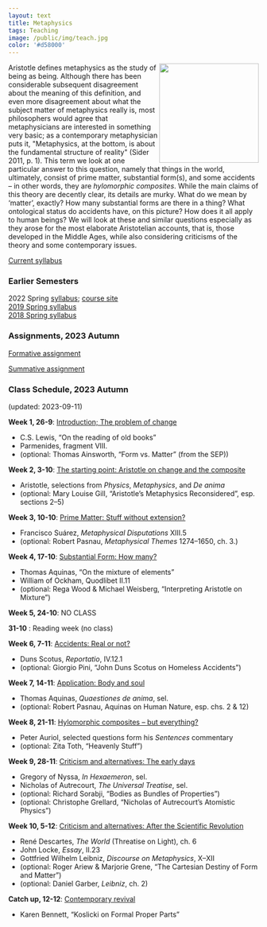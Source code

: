 ```yaml
---
layout: text
title: Metaphysics
tags: Teaching
image: /public/img/teach.jpg
color: '#d58000'
---
```


<img class="img-single" align="right" src="/public/img/meta.jpg" width="200">

Aristotle defines metaphysics as the study of being as being. Although there has been considerable subsequent disagreement about the meaning of this definition, and even more disagreement about what the subject matter of metaphysics really is, most philosophers would agree that metaphysicians are interested in something very basic; as a contemporary metaphysician puts it, "Metaphysics, at the bottom, is about the fundamental structure of reality" (Sider 2011, p. 1). 
This term we look at one particular answer to this question, namely that things in the world, ultimately, consist of prime matter, substantial form(s), and some accidents – in other words, they are *hylomorphic composites*. While the main claims of this theory are decently clear, its details are murky. What do we mean by ‘matter’, exactly? How many substantial forms are there in a thing? What ontological status do accidents have, on this picture? How does it all apply to human beings? We will look at these and similar questions especially as they arose for the most elaborate Aristotelian accounts, that is, those developed in the Middle Ages, while also considering criticisms of the theory and some contemporary issues.

<a href="http://zitavtoth.com/2_teaching/Metaphysics/Metaphysics2023F.pdf">Current syllabus</a>


### Earlier Semesters

2022 Spring <a href="http://zitavtoth.com/2_teaching/Metaphysics/Metaphysics2022.pdf">syllabus</a>; <a href="http://zitavtoth.com/2_teaching/Metaphysics/Metaphysics_2022">course site</a>
<br>
<a href="http://zitavtoth.com/2_teaching/Metaphysics/Metaphysics2019.pdf">2019 Spring syllabus</a>
<br>
<a href="http://zitavtoth.com/2_teaching/Metaphysics/Metaphysics2018.pdf">2018 Spring syllabus</a><br>


### Assignments, 2023 Autumn

<a href="http://zitavtoth.com/2_teaching/Metaphysics/Metaphysics2023_formative.pdf">Formative assignment </a>

<a href="http://zitavtoth.com/2_teaching/Metaphysics/2023/summative_BA.pdf">Summative assignment </a>


### Class Schedule, 2023 Autumn
(updated: 2023-09-11)

__Week 1, 26-9__: <a href="http://zitavtoth.com/2_teaching/Metaphysics/2023/0926_Intro_HO.pdf">Introduction; The problem of change</a>
- C.S. Lewis, “On the reading of old books”
- Parmenides, fragment VIII.
- (optional: Thomas Ainsworth, “Form vs. Matter” (from the SEP))

__Week 2, 3-10__: <a href="http://zitavtoth.com/2_teaching/Metaphysics/2023/1003_Aristotle_HO.pdf">The starting point: Aristotle on change and the composite</a> 
- Aristotle, selections from *Physics*, *Metaphysics*, and *De anima*
- (optional: Mary Louise Gill, “Aristotle’s Metaphysics Reconsidered”, esp. sections 2–5) 

__Week 3, 10-10__: <a href="http://zitavtoth.com/2_teaching/Metaphysics/2023/1010_Matter_HO.pdf">Prime Matter: Stuff without extension?</a>
- Francisco Suárez, *Metaphysical Disputations* XIII.5
- (optional: Robert Pasnau, *Metaphysical Themes* 1274–1650, ch. 3.)

__Week 4, 17-10__: <a href="http://zitavtoth.com/2_teaching/Metaphysics/2023/1017_Plurality_HO.pdf">Substantial Form: How many?</a>
- Thomas Aquinas, “On the mixture of elements”
- William of Ockham, Quodlibet II.11
- (optional: Rega Wood & Michael Weisberg, “Interpreting Aristotle on Mixture”)

__Week 5, 24-10__: NO CLASS

__31-10__ : Reading week (no class)

__Week 6, 7-11__: <a href="http://zitavtoth.com/2_teaching/Metaphysics/2023/1107_Accidents_HO.pdf">Accidents: Real or not?</a>
- Duns Scotus, *Reportatio*, IV.12.1
- (optional: Giorgio Pini, “John Duns Scotus on Homeless Accidents”)

__Week 7, 14-11__: <a href="http://zitavtoth.com/2_teaching/Metaphysics/2023/1114_Soul_HO.pdf">Application: Body and soul</a>
- Thomas Aquinas, *Quaestiones de anima*, sel.
- (optional: Robert Pasnau, Aquinas on Human Nature, esp. chs. 2 & 12)

__Week 8, 21-11__: <a href="http://zitavtoth.com/2_teaching/Metaphysics/2023/1121_Celestial_HO.pdf">Hylomorphic composites – but everything?</a>
- Peter Auriol, selected questions form his *Sentences* commentary 
- (optional: Zita Toth, “Heavenly Stuff”)

__Week 9, 28-11__: <a href="http://zitavtoth.com/2_teaching/Metaphysics/2023/1128_Critiques1_HO.pdf">Criticism and alternatives: The early days</a>
- Gregory of Nyssa, *In Hexaemeron*, sel.
- Nicholas of Autrecourt, *The Universal Treatise*, sel.
- (optional: Richard Sorabji, “Bodies as Bundles of Properties”)
- (optional: Christophe Grellard, “Nicholas of Autrecourt’s Atomistic Physics”)

__Week 10, 5-12__: <a href="http://zitavtoth.com/2_teaching/Metaphysics/2023/1205_Critiques2_HO.pdf">Criticism and alternatives: After the Scientific Revolution</a>
- René Descartes, *The World* (Threatise on Light), ch. 6
- John Locke, *Essay*, II.23
- Gottfried Wilhelm Leibniz, *Discourse on Metaphysics*, X–XII
- (optional: Roger Ariew & Marjorie Grene, “The Cartesian Destiny of Form and Matter”)
- (optional: Daniel Garber, *Leibniz*, ch. 2)

__Catch up, 12-12__: <a href="http://zitavtoth.com/2_teaching/Metaphysics/2023/1212_Contemporary_HO.pdf">Contemporary revival</a>
- Karen Bennett, “Koslicki on Formal Proper Parts”


